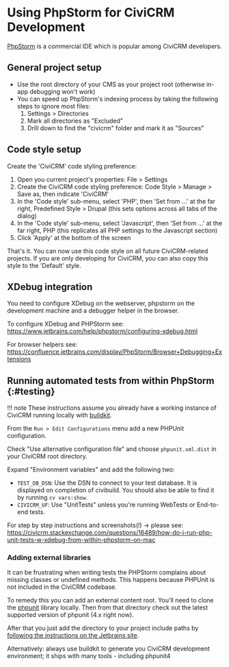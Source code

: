 # Using PhpStorm for CiviCRM Development

[PhpStorm](https://www.jetbrains.com/phpstorm) is a commercial IDE which is popular among CiviCRM developers.


## General project setup

* Use the root directory of your CMS as your project root (otherwise in-app debugging won't work)
* You can speed up PhpStorm's indexing process by taking the following steps to ignore most files:
    1. Settings > Directories
    1. Mark all directories as "Excluded"
    1. Drill down to find the "civicrm" folder and mark it as "Sources"

## Code style setup

Create the 'CiviCRM' code styling preference:

1. Open you current project's properties: File > Settings
1. Create the CiviCRM code styling preference: Code Style > Manage > Save as, then indicate 'CiviCRM'
1. In the 'Code style' sub-menu, select 'PHP', then 'Set from ...' at the far right, Predefined Style > Drupal (this sets options across all tabs of the dialog)
1. In the 'Code style' sub-menu, select 'Javascript', then 'Set from ...' at the far right, PHP (this replicates all PHP settings to the Javascript section)
1. Click 'Apply' at the bottom of the screen

That's it. You can now use this code style on all future CiviCRM-related projects. If you are only developing for CiviCRM, you can also copy this style to the 'Default' style.

## XDebug integration
You need to configure XDebug on the webserver, phpstorm on the development machine and a debugger helper in the browser.

To configure XDebug and PHPStorm see: https://www.jetbrains.com/help/phpstorm/configuring-xdebug.html

For browser helpers see: https://confluence.jetbrains.com/display/PhpStorm/Browser+Debugging+Extensions

## Running automated tests from within PhpStorm {:#testing}

!!! note
    These instructions assume you already have a working instance of CiviCRM running locally with [buildkit](/tools/buildkit).

From the `Run > Edit Configurations` menu add a new PHPUnit configuration.

Check "Use alternative configuration file" and choose `phpunit.xml.dist` in your
CiviCRM root directory.

Expand "Environment variables" and add the following two:

- `TEST_DB_DSN`: Use the DSN to connect to your test database. It is displayed
on completion of civibuild. You should also be able to find it by running
`cv vars:show`.
- `CIVICRM_UF`: Use "UnitTests" unless you're running WebTests or End-to-end
tests.

For step by step instructions and screenshots(!) -> please see: https://civicrm.stackexchange.com/questions/16489/how-do-i-run-php-unit-tests-w-xdebug-from-within-phpstorm-on-mac

### Adding external libraries

It can be frustrating when writing tests the PHPStorm complains about missing
classes or undefined methods. This happens because PHPUnit is not included in
the CiviCRM codebase.

To remedy this you can add an external content root. You'll need to clone the
[phpunit] library locally. Then from that directory check out the latest supported
version of phpunit (4.x right now).

After that you just add the directory to your project include paths by
[following the instructions on the Jetbrains site][phpstorm-include-paths].

[phpstorm-include-paths]: https://www.jetbrains.com/help/phpstorm/configuring-include-paths.html
[phpunit]: https://github.com/sebastianbergmann/phpunit

Alternatively: always use buildkit to generate you CiviCRM development environment; it ships with many tools - including phpunit4



